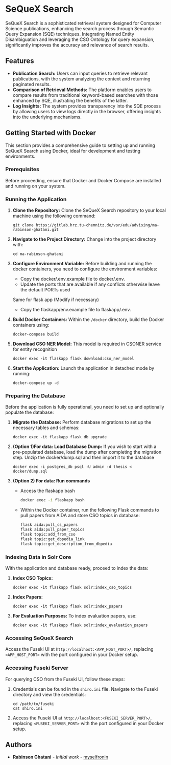 # SeQueX Search

SeQueX Search is a sophisticated retrieval system designed for Computer Science publications, enhancing the search process through Semantic Query Expansion (SQE) techniques. Integrating Named Entity Disambiguation and leveraging the CSO Ontology for query expansion, significantly improves the accuracy and relevance of search results.

## Features

- **Publication Search:** Users can input queries to retrieve relevant publications, with the system analyzing the context and returning paginated results.
- **Comparison of Retrieval Methods:** The platform enables users to compare results from traditional keyword-based searches with those enhanced by SQE, illustrating the benefits of the latter.
- **Log Insights:** The system provides transparency into the SQE process by allowing users to view logs directly in the browser, offering insights into the underlying mechanisms.

## Getting Started with Docker

This section provides a comprehensive guide to setting up and running SeQueX Search using Docker, ideal for development and testing environments.

### Prerequisites

Before proceeding, ensure that Docker and Docker Compose are installed and running on your system.

### Running the Application

1. **Clone the Repository:**
   Clone the SeQueX Search repository to your local machine using the following command:
   ```
   git clone https://gitlab.hrz.tu-chemnitz.de/vsr/edu/advising/ma-rabinson-ghatani.git
   ```

2. **Navigate to the Project Directory:**
   Change into the project directory with:
   ```
   cd ma-rabinson-ghatani
   ```

3. **Configure Environment Variable:**
   Before building and running the docker containers, you need to configure the environment variables:
   - Copy the docker/.env.example file to docker/.env.
   - Update the ports that are available if any conflicts otherwise leave the default PORTs used

   Same for flask app (Modify if necessary)
   - Copy the flaskapp/env.example file to flaskapp/.env.

4. **Build Docker Containers:**
   Within the `/docker` directory, build the Docker containers using:
   ```
   docker-compose build
   ```
5. **Download CSO NER Model:**
   This model is required in CSONER service for entity recognition
   ```
   docker exec -it flaskapp flask download:cso_ner_model
   ```
5. **Start the Application:**
   Launch the application in detached mode by running:
   ```
   docker-compose up -d
   ```

### Preparing the Database

Before the application is fully operational, you need to set up and optionally populate the database:

1. **Migrate the Database:**
   Perform database migrations to set up the necessary tables and schemas:
   ```
   docker exec -it flaskapp flask db upgrade
   ```

2. **(Option 1)For data: Load Database Dump:**
   If you wish to start with a pre-populated database, load the dump after completing the migration step. Unzip the docker/dump.sql and then import it to the database
   ```
   docker exec -i postgres_db psql -U admin -d thesis < docker/dump.sql
   
3. **(Option 2) For data: Run commands**
   - Access the flaskapp bash
     ```bash
     docker exec -i flaskapp bash
     ```
   - Within the Docker container, run the following Flask commands to pull papers from AIDA and store CSO topics in database:
     ```bash
     flask aida:pull_cs_papers
     flask aida:pull_paper_topics
     flask topic:add_from_cso
     flask topic:get_dbpedia_link
     flask topic:get_description_from_dbpedia
     ```

### Indexing Data in Solr Core

With the application and database ready, proceed to index the data:

1. **Index CSO Topics:**
   ```
   docker exec -it flaskapp flask solr:index_cso_topics
   ```

2. **Index Papers:**
   ```
   docker exec -it flaskapp flask solr:index_papers
   ```

3. **For Evaluation Purposes:**
   To index evaluation papers, use:
   ```
   docker exec -it flaskapp flask solr:index_evaluation_papers
   ```

### Accessing SeQueX Search
Access the Fuseki UI at `http://localhost:<APP_HOST_PORT>/`, replacing `<APP_HOST_PORT>` with the port configured in your Docker setup.

### Accessing Fuseki Server

For querying CSO from the Fuseki UI, follow these steps:

1. Credentials can be found in the `shiro.ini` file. Navigate to the Fuseki directory and view the credentials:
   ```
   cd /path/to/fuseki
   cat shiro.ini
   ```
2. Access the Fuseki UI at `http://localhost:<FUSEKI_SERVER_PORT>/`, replacing `<FUSEKI_SERVER_PORT>` with the port configured in your Docker setup.

## Authors

- **Rabinson Ghatani** - *Initial work* - [myselfronin](https://github.com/myselfronin)